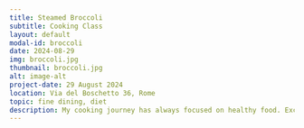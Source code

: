 ```yaml
---
title: Steamed Broccoli
subtitle: Cooking Class
layout: default
modal-id: broccoli
date: 2024-08-29
img: broccoli.jpg
thumbnail: broccoli.jpg
alt: image-alt
project-date: 29 August 2024
location: Via del Boschetto 36, Rome
topic: fine dining, diet
description: My cooking journey has always focused on healthy food. Except for my 2 kg of weekly chocolate consumption.
---
```

